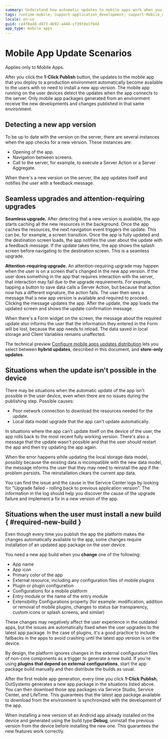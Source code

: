 ```yaml
---
summary: Understand how automatic updates to mobile apps work when you click on "1-Click Publish".
tags: runtime-mobile; support-application_development; support-Mobile_Apps
locale: en-us
guid: ce4f8a4d-d473-4b92-a448-cf39fde1f64d
app_type: mobile apps
---
```


# Mobile App Update Scenarios

<div class="info" markdown="1">

Applies only to Mobile Apps.

</div>

After you click the **1-Click Publish** button, the updates to the mobile app that you deploy to a production environment automatically become available to the users with no need to install a new app version. The mobile app running on the user devices detect the updates when the app connects to the server. Only mobile app packages generated from an environment receive the new developments and changes published in that same environment.

## Detecting a new app version

To be up to date with the version on the server, there are several instances when the app checks for a new version. These instances are:

* Opening of the app.
* Navigation between screens.
* Call to the server, for example, to execute a Server Action or a Server Aggregate.

When there's a new version on the server, the app updates itself and notifies the user with a feedback message.

## Seamless upgrades and attention-requiring upgrades

**Seamless upgrade.** After detecting that a new version is available, the app starts caching all the new resources in the background. Once the app caches the resources, the next navigation event triggers the update. This can be, for example, a screen transition. Once the app is fully updated and the destination screen loads, the app notifies the user about the update with a feedback message. If the update takes time, the app shows the splash screen before navigating to the destination screen. This is a seamless upgrade.

**Attention-requiring upgrade.** An attention-requiring upgrade may happen when the user is on a screen that's changed in the new app version. If the user does something in the app that requires interaction with the server, that interaction may fail due to the upgrade requirements. For example, tapping a button to save data calls a Server Action, but because that action now has a different signature, the action fails. The user then sees a message that a new app version is available and required to proceed. Clicking the message updates the app. After the update, the app loads the updated screen and shows the update confirmation message.

When there's a Form widget on the screen, the message about the required update also informs the user that the information they entered in the Form will be lost, because the app needs to reload. The data saved in local storage and Client Variables remains unaffected.

<div class="info" markdown="1">

The technical preview [Configure mobile apps updates distribution](manage-distribution-options/intro.md) lets you select between **hybrid updates**, described in this document, and **store-only updates**. 

</div>

## Situations when the update isn't possible in the device

There may be situations when the automatic update of the app isn't possible in the user device, even when there are no issues during the publishing step. Possible causes:

* Poor network connection to download the resources needed for the update.
* Local data model upgrade that the app can't update automatically.
  
In situations where the app can't update itself on the device of the user, the app rolls back to the most recent fully working version. There's also a message that the update wasn't possible and that the user should restart the app and then try updating the app again.

When the error happens while updating the local storage data model, possibly because the existing data is incompatible with the new data model, the message informs the user that they may need to reinstall the app if the problem persists. The reinstallation clears the current app data.

You can find the issue and the cause in the Service Center logs by looking for "Upgrade failed - rolling back to previous application version". The information in the log should help you discover the cause of the upgrade failure and implement a fix in a new version of the app.

## Situations when the user must install a new build { #required-new-build }

Even though every time you publish the app the platform makes the changes automatically available to the app, some changes require installation of an updated app package on the user device.

You need a new app build when you **change** one of the following:

* App name
* App icon
* Primary color of the app
* External resource, including any configuration files of mobile plugins
* Plugin or plugin configuration
* Configurations for a mobile platform
* Entry module or the name of the entry module
* Extensibility Configurations property (for example: modification, addition or removal of mobile plugins, changes to status bar transparency, custom icons or splash screens, and similar) 

These changes may negatively affect the user experience in the outdated apps, but the issues are automatically fixed when the user upgrades to the latest app package. In the case of plugins, it's a good practice to include fallbacks in the apps to avoid crashing until the latest app version is on the device. 

<div class="warning" markdown="1">

By design, the platform ignores changes in the external configuration files of non-core components as a trigger to generate a new build. If you're using **plugins that depend on external configurations**, start the app package build manually and then distribute the builds as usual.

</div>

After the first mobile app generation, every time you click **1-Click Publish**, OutSystems generates a new app package in the situations listed above. You can then download those app packages via Service Studio, Service Center, and LifeTime. This guarantees that the latest app package available to download from the environment is synchronized with the development of the app.

When installing a new version of an Android app already installed on the device and generated using the build type **Debug**, uninstall the previous version from the device before installing the new one. This guarantees the new features work correctly.
